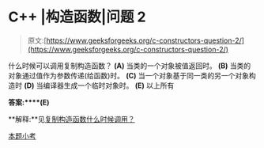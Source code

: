 # C++ |构造函数|问题 2

> 原文:[https://www.geeksforgeeks.org/c-constructors-question-2/](https://www.geeksforgeeks.org/c-constructors-question-2/)

什么时候可以调用复制构造函数？
**(A)** 当类的一个对象被值返回时。
**(B)** 当类的对象通过值作为参数传递(给函数)时。
**(C)** 当一个对象基于同一类的另一个对象构造时
**(D)** 当编译器生成一个临时对象时。
**(E)** 以上所有

**答案:****(E)**

**解释:**见[复制构造函数什么时候调用？](https://www.geeksforgeeks.org/g-fact-13/)

[本题小考](https://www.geeksforgeeks.org/quiz-corner-gq/)